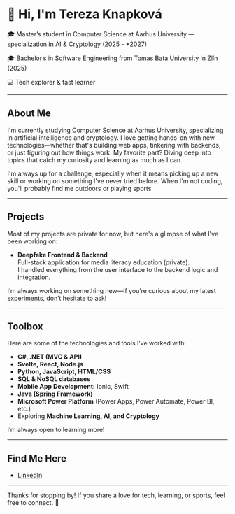 # 👋 Hi, I'm Tereza Knapková


🎓 Master’s student in Computer Science at Aarhus University — specialization in AI & Cryptology (2025 - *2027)

🎓 Bachelor’s in Software Engineering from Tomas Bata University in Zlín (2025)

💻 Tech explorer & fast learner 

---

## About Me

I'm currently studying Computer Science at Aarhus University, specializing in artificial intelligence and cryptology. I love getting hands-on with new technologies—whether that's building web apps, tinkering with backends, or just figuring out how things work. My favorite part? Diving deep into topics that catch my curiosity and learning as much as I can.

I'm always up for a challenge, especially when it means picking up a new skill or working on something I've never tried before. When I'm not coding, you'll probably find me outdoors or playing sports.

---

## Projects

Most of my projects are private for now, but here's a glimpse of what I've been working on:

- **Deepfake Frontend & Backend**  
  Full-stack application for media literacy education (private).  
  I handled everything from the user interface to the backend logic and integration.

I’m always working on something new—if you’re curious about my latest experiments, don’t hesitate to ask!

---

## Toolbox

Here are some of the technologies and tools I’ve worked with:

- **C#, .NET (MVC & API)**
- **Svelte, React, Node.js**
- **Python, JavaScript, HTML/CSS**
- **SQL & NoSQL databases**
- **Mobile App Development:** Ionic, Swift
- **Java (Spring Framework)**
- **Microsoft Power Platform** (Power Apps, Power Automate, Power BI, etc.)
- Exploring **Machine Learning, AI, and Cryptology**

I’m always open to learning more!

---

## Find Me Here

- [LinkedIn](https://www.linkedin.com/in/knapkova-tereza/)

---

Thanks for stopping by! If you share a love for tech, learning, or sports, feel free to connect. 🚀
